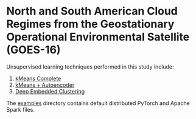 # North and South American Cloud Regimes from the Geostationary Operational Environmental Satellite (GOES-16)

Unsupervised learning techniques performed in this study include:

1. [kMeans Complete](kmeans-complete)
2. [kMeans + Autoencoder](kmeans-autoencoder)
3. [Deep Embedded Clustering](deep-embedded-clustering)

The [examples](examples) directory contains default distributed PyTorch and Apache Spark files.
